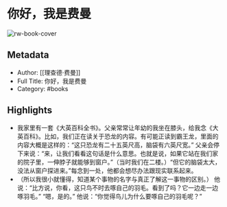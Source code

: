 # 你好，我是费曼

![rw-book-cover](https://wfqqreader-1252317822.image.myqcloud.com/cover/683/29538683/s_29538683.jpg)

## Metadata
- Author: [[理查德·费曼]]
- Full Title: 你好，我是费曼
- Category: #books

## Highlights
- 我家里有一套《大英百科全书》。父亲常常让年幼的我坐在膝头，给我念《大英百科》。比如，我们正在读关于恐龙的内容。有可能正读到霸王龙，里面的内容大概是这样的：“这只恐龙有二十五英尺高，脑袋有六英尺宽。”
  父亲会停下来说：“来，让我们看看这句话是什么意思。也就是说，如果它站在我们家的院子里，一伸脖子就能够到窗户。”（当时我们在二楼。）“但它的脑袋太大，没法从窗户探进来。”每念到一处，他都会想尽办法跟现实联系起来。
- （所以我很小就懂得，知道某个事物的名字与真正了解这一事物的区别。）
  他说：“比方说，你看，这只鸟不时去啄自己的羽毛。看到了吗？它一边走一边啄羽毛。”
  “嗯，是的。”
  他说：“你觉得鸟儿为什么要啄自己的羽毛呢？”
